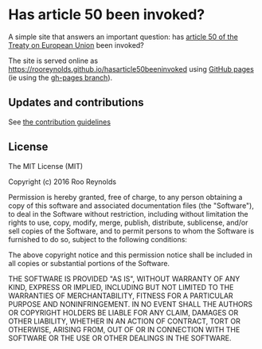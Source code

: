 # Has article 50 been invoked?

A simple site that answers an important question: has [article 50 of the Treaty on European Union](http://researchbriefings.parliament.uk/ResearchBriefing/Summary/CBP-7551) been invoked? 

The site is served online as https://rooreynolds.github.io/hasarticle50beeninvoked using [GitHub pages](https://help.github.com/articles/what-is-github-pages/) (ie using the [gh-pages branch](https://github.com/rooreynolds/hasarticle50beeninvoked/tree/gh-pages)).

## Updates and contributions

See [the contribution guidelines](CONTRIBUTING.md)

## License

The MIT License (MIT)

Copyright (c) 2016 Roo Reynolds

Permission is hereby granted, free of charge, to any person obtaining a copy
of this software and associated documentation files (the "Software"), to deal
in the Software without restriction, including without limitation the rights
to use, copy, modify, merge, publish, distribute, sublicense, and/or sell
copies of the Software, and to permit persons to whom the Software is
furnished to do so, subject to the following conditions:

The above copyright notice and this permission notice shall be included in all
copies or substantial portions of the Software.

THE SOFTWARE IS PROVIDED "AS IS", WITHOUT WARRANTY OF ANY KIND, EXPRESS OR
IMPLIED, INCLUDING BUT NOT LIMITED TO THE WARRANTIES OF MERCHANTABILITY,
FITNESS FOR A PARTICULAR PURPOSE AND NONINFRINGEMENT. IN NO EVENT SHALL THE
AUTHORS OR COPYRIGHT HOLDERS BE LIABLE FOR ANY CLAIM, DAMAGES OR OTHER
LIABILITY, WHETHER IN AN ACTION OF CONTRACT, TORT OR OTHERWISE, ARISING FROM,
OUT OF OR IN CONNECTION WITH THE SOFTWARE OR THE USE OR OTHER DEALINGS IN THE
SOFTWARE.
